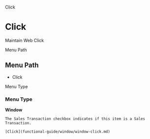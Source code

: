 
Click
# Click


Maintain Web Click

Menu Path
## Menu Path



- Click

Menu Type
### Menu Type

**Window**

```
The Sales Transaction checkbox indicates if this item is a Sales Transaction.
```

```
[Click](functional-guide/window/window-click.md)
```